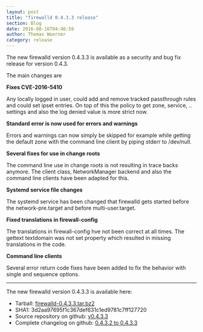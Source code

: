 ```yaml
---
layout: post
title: "firewalld 0.4.3.3 release"
section: Blog
date: 2016-08-16T04:46:59
author: Thomas Woerner
category: release
---
```


The new firewalld version 0.4.3.3 is available as a security and bug fix release for version 0.4.3.

The main changes are

**Fixes CVE-2016-5410**

Any locally logged in user, could add and remove tracked passthrough rules and could set ipset entries. On top of this the policy to get zone, service, .. settings and also the log denied value is more strict now.

**Standard error is now used for errors and warnings**

Errors and warnings can now simply be skipped for example while getting the default zone with the command line client by piping stderr to /dev/null.

**Several fixes for use in change roots**

The command line use in change roots is not resulting in trace backs anymore. The client class, NetworkManager backend and also the command line clients have been adapted for this.

**Systemd service file changes**

The systemd service has been changed that firewalld gets started before the network-pre.target and before multi-user.target.

**Fixed translations in firewall-config**

The translations in firewall-config hve not been correct at all times. The gettext textdomain was not set property which resulted in missing translations in the code.

**Command line clients**

Several error return code fixes have been added to fix the behavior with single and sequence options.

***

The new firewalld version 0.4.3.3 is available here:

 * Tarball: [firewalld-0.4.3.3.tar.bz2](https://fedorahosted.org/released/firewalld/firewalld-0.4.3.3.tar.bz2)
 * SHA1: 3d2aa97695f1c367def631c1ed9781c7ff127720
 * Source repository on github: [v0.4.3.3](https://github.com/t-woerner/firewalld/releases/tag/v0.4.3.3)
 * Complete changelog on github: [0.4.3.2 to 0.4.3.3](https://github.com/t-woerner/firewalld/compare/v0.4.3.2...v0.4.3.3)
